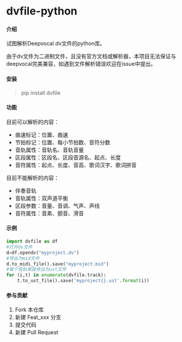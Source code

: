 # dvfile-python

#### 介绍

试图解析Deepvocal dv文件的python库。

由于dv文件为二进制文件，且没有官方文档或解析器，本项目无法保证与deepvocal完美兼容，如遇到文件解析错误欢迎在issue中提出。

#### 安装

> pip install dvfile

#### 功能

目前可以解析的内容：

- 曲速标记：位置、曲速
- 节拍标记：位置、每小节拍数、音符分数
- 音轨属性：音轨名、音轨音量
- 区段属性：区段名、区段音源名、起点、长度
- 音符属性：起点、长度、音高、歌词汉字、歌词拼音

目前不能解析的内容：

- 伴奏音轨
- 音轨属性：双声道平衡
- 区段参数：音量、音调、气声、声线
- 音符属性：音素、颤音、滑音

#### 示例

```py
import dvfile as df
#打开dv文件
d=df.opendv("myproject.dv")
#导出为mid文件
d.to_midi_file().save("myproject.mid")
#每个音轨单独导出为ust文件
for (i,t) in enumerate(dvfile.track):
    t.to_ust_file().save('myproject{}.ust'.format(i))
```

#### 参与贡献

1.  Fork 本仓库
2.  新建 Feat_xxx 分支
3.  提交代码
4.  新建 Pull Request
